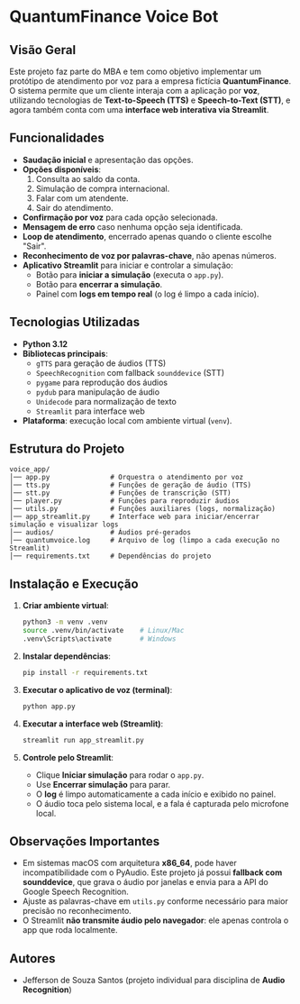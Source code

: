 # QuantumFinance Voice Bot

## Visão Geral

Este projeto faz parte do MBA e tem como objetivo implementar um
protótipo de atendimento por voz para a empresa fictícia
**QuantumFinance**.\
O sistema permite que um cliente interaja com a aplicação por **voz**,
utilizando tecnologias de **Text-to-Speech (TTS)** e **Speech-to-Text
(STT)**, e agora também conta com uma **interface web interativa via
Streamlit**.

## Funcionalidades

-   **Saudação inicial** e apresentação das opções.
-   **Opções disponíveis**:
    1.  Consulta ao saldo da conta.
    2.  Simulação de compra internacional.
    3.  Falar com um atendente.
    4.  Sair do atendimento.
-   **Confirmação por voz** para cada opção selecionada.
-   **Mensagem de erro** caso nenhuma opção seja identificada.
-   **Loop de atendimento**, encerrado apenas quando o cliente escolhe
    "Sair".
-   **Reconhecimento de voz por palavras-chave**, não apenas números.
-   **Aplicativo Streamlit** para iniciar e controlar a simulação:
    -   Botão para **iniciar a simulação** (executa o `app.py`).
    -   Botão para **encerrar a simulação**.
    -   Painel com **logs em tempo real** (o log é limpo a cada início).

## Tecnologias Utilizadas

-   **Python 3.12**
-   **Bibliotecas principais**:
    -   `gTTS` para geração de áudios (TTS)
    -   `SpeechRecognition` com fallback `sounddevice` (STT)
    -   `pygame` para reprodução dos áudios
    -   `pydub` para manipulação de áudio
    -   `Unidecode` para normalização de texto
    -   `Streamlit` para interface web
-   **Plataforma**: execução local com ambiente virtual (`venv`).

## Estrutura do Projeto

    voice_app/
    │── app.py               # Orquestra o atendimento por voz
    │── tts.py               # Funções de geração de áudio (TTS)
    │── stt.py               # Funções de transcrição (STT)
    │── player.py            # Funções para reproduzir áudios
    │── utils.py             # Funções auxiliares (logs, normalização)
    │── app_streamlit.py     # Interface web para iniciar/encerrar simulação e visualizar logs
    │── audios/              # Áudios pré-gerados
    │── quantumvoice.log     # Arquivo de log (limpo a cada execução no Streamlit)
    │── requirements.txt     # Dependências do projeto

## Instalação e Execução

1.  **Criar ambiente virtual**:

    ``` bash
    python3 -m venv .venv
    source .venv/bin/activate    # Linux/Mac
    .venv\Scripts\activate       # Windows
    ```

2.  **Instalar dependências**:

    ``` bash
    pip install -r requirements.txt
    ```

3.  **Executar o aplicativo de voz (terminal)**:

    ``` bash
    python app.py
    ```

4.  **Executar a interface web (Streamlit)**:

    ``` bash
    streamlit run app_streamlit.py
    ```

5.  **Controle pelo Streamlit**:

    -   Clique **Iniciar simulação** para rodar o `app.py`.
    -   Use **Encerrar simulação** para parar.
    -   O **log** é limpo automaticamente a cada início e exibido no
        painel.
    -   O áudio toca pelo sistema local, e a fala é capturada pelo
        microfone local.

## Observações Importantes

-   Em sistemas macOS com arquitetura **x86_64**, pode haver
    incompatibilidade com o PyAudio. Este projeto já possui **fallback
    com sounddevice**, que grava o áudio por janelas e envia para a API
    do Google Speech Recognition.
-   Ajuste as palavras-chave em `utils.py` conforme necessário para
    maior precisão no reconhecimento.
-   O Streamlit **não transmite áudio pelo navegador**: ele apenas
    controla o app que roda localmente.

## Autores

-   Jefferson de Souza Santos (projeto individual para disciplina de
    **Audio Recognition**)
